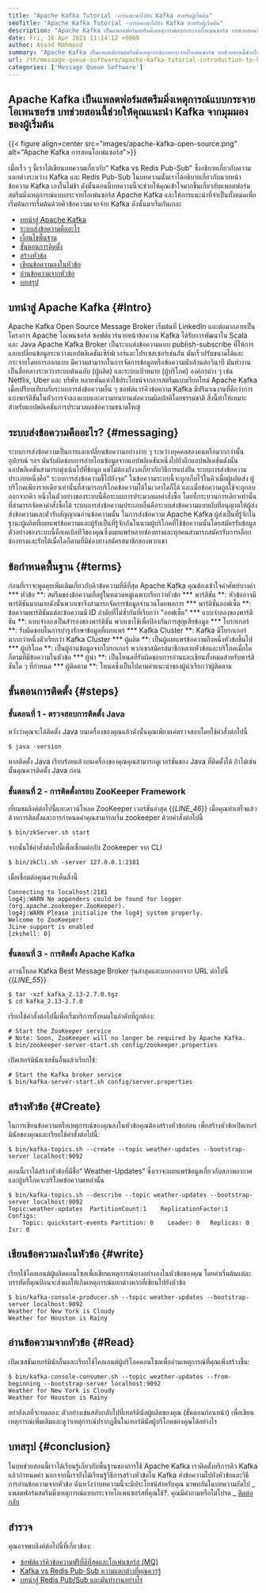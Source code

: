 ```yaml
---
title: "Apache Kafka Tutorial -การแนะนำไปยัง Kafka สำหรับผู้เริ่มต้น" 
seoTitle: "Apache Kafka Tutorial -การแนะนำไปยัง Kafka สำหรับผู้เริ่มต้น" 
description: "Apache Kafka เป็นแพลตฟอร์มสตรีมมิ่งเหตุการณ์แบบกระจายโอเพนซอร์ซ บทช่วยสอนนี้เป็นคู่มือเริ่มต้นเพื่อทำความเข้าใจกับ Apache Kafka" 
date: Fri, 16 Apr 2021 11:14:12 +0000
author: Assad Mahmood
summary: "Apache Kafka เป็นแพลตฟอร์มสตรีมมิ่งเหตุการณ์แบบกระจายโอเพนซอร์ซ บทช่วยสอนนี้ช่วยให้คุณแนะนำ Kafka จากมุมมองของผู้เริ่มต้น" 
url: /th/message-queue-software/apache-kafka-tutorial-introduction-to-kafka-for-beginners/
categories: ['Message Queue Software']
---
```


## Apache Kafka เป็นแพลตฟอร์มสตรีมมิ่งเหตุการณ์แบบกระจายโอเพนซอร์ซ บทช่วยสอนนี้ช่วยให้คุณแนะนำ Kafka จากมุมมองของผู้เริ่มต้น

{{< figure align=center src="images/apache-kafka-open-source.png" alt="Apache Kafka การสอนโอเพ่นซอร์ส">}}

เมื่อเร็ว ๆ นี้เราได้เขียนบทความเกี่ยวกับ“ Kafka vs Redis Pub-Sub” ซึ่งอธิบายเกี่ยวกับความแตกต่างระหว่าง Kafka และ Redis Pub-Sub ในบทความนั้นเราได้อธิบายเกี่ยวกับนายหน้าข้อความ Kafka เองในไม่ช้า ดังนั้นตอนนี้บทความนี้จะช่วยให้คุณเข้าใจมากขึ้นเกี่ยวกับแพลตฟอร์มสตรีมมิ่งเหตุการณ์แบบกระจายโอเพ่นซอร์ส Apache Kafka และให้การแนะนำที่จำเป็นทั้งหมดเพื่อเริ่มต้นการเริ่มต้นด้วยคิวข้อความแจกจ่าย Kafka ดังนั้นมาเริ่มกันเถอะ
  * [บทนำสู่ Apache Kafka][1]
  * [ระบบส่งข้อความคืออะไร][2]
  * [เงื่อนไขพื้นฐาน][3]
  * [ขั้นตอนการติดตั้ง][4]
  * [สร้างหัวข้อ][5]
  * [เขียนข้อความลงในหัวข้อ][6]
  * [อ่านข้อความจากหัวข้อ][7]
  * [บทสรุป][8]

## บทนำสู่ Apache Kafka {#Intro}
Apache Kafka Open Source Message Broker เริ่มต้นที่ LinkedIn และต่อมากลายเป็นโครงการ Apache โอเพนซอร์ส ซอฟต์แวร์นายหน้าข้อความ Kafka ได้รับการพัฒนาใน Scala และ Java Apache Kafka Broker เป็นระบบส่งข้อความแบบ publish-subscribe ที่ให้การแลกเปลี่ยนข้อมูลระหว่างแอปพลิเคชันเซิร์ฟเวอร์และโปรเซสเซอร์เช่นกัน มันเร็วปรับขนาดได้และกระจายโดยการออกแบบ มีความสามารถในการจัดการข้อมูลหรือข้อความนับล้านต่อวินาที มันทำงานเป็นสื่อกลางระหว่างระบบต้นฉบับ (ผู้ผลิต) และระบบเป้าหมาย (ผู้บริโภค) องค์กรต่าง ๆ เช่น Netflix, Uber และ บริษัท หลายพันแห่งใช้ประโยชน์จากการสตรีมแบบเรียลไทม์ Apache Kafka เมื่อเปรียบเทียบกับระบบการส่งข้อความอื่น ๆ ซอฟต์แวร์คิวข้อความ Kafka มีปริมาณงานที่ดีกว่าการแบ่งพาร์ติชันในตัวการจำลองแบบและความทนทานต่อความผิดปกติโดยธรรมชาติ สิ่งนี้ทำให้เหมาะสำหรับแอปพลิเคชันการประมวลผลข้อความขนาดใหญ่

## ระบบส่งข้อความคืออะไร? {#messaging}
ระบบการส่งข้อความเป็นการแลกเปลี่ยนข้อความอย่างง่าย ๆ ระหว่างบุคคลสองคนหรือมากกว่านั้นอุปกรณ์ ฯลฯ มันรับผิดชอบการถ่ายโอนข้อมูลจากแอปพลิเคชันหนึ่งไปยังอีกแอปพลิเคชันดังนั้นแอปพลิเคชันสามารถมุ่งเน้นไปที่ข้อมูล แต่ไม่ต้องกังวลเกี่ยวกับวิธีการแบ่งปัน
ระบบการส่งข้อความประเภทหนึ่งคือ“ ระบบการส่งข้อความชี้ไปยังจุด” ในข้อความระบบนี้จะถูกเก็บไว้ในคิวเมื่อผู้ผลิตส่ง ผู้บริโภคเพียงรายเดียวเท่านั้นที่สามารถบริโภคข้อความได้ในเวลาใดก็ได้ และเมื่อข้อความถูกใช้จะถูกลบออกจากคิว หนึ่งในตัวอย่างของระบบนี้คือระบบการประมวลผลคำสั่งซื้อ โดยที่กระบวนการเดียวเท่านั้นที่สามารถจัดหาคำสั่งซื้อได้
ระบบการส่งข้อความประเภทอื่นคือระบบส่งข้อความแบบผับที่อนุญาตให้ผู้ส่งส่งข้อความและตัวรับสัญญาณอ่านข้อความนั้น ในการส่งข้อความ Apache Kafka ผู้ส่งเป็นที่รู้จักในฐานะผู้ผลิตที่เผยแพร่ข้อความและผู้รับเป็นที่รู้จักกันในนามผู้บริโภคที่ใช้ข้อความนั้นโดยสมัครรับข้อมูล ตัวอย่างของระบบนี้คือเคเบิลทีวีของคุณซึ่งเผยแพร่หลายช่องทางและทุกคนสามารถสมัครรับการเลือกช่องทางและรับได้เมื่อใดก็ตามที่มีช่องทางสมัครสมาชิกของพวกเขา

## ข้อกำหนดพื้นฐาน {#terms}
ก่อนที่เราจะพูดคุยเพิ่มเติมเกี่ยวกับคิวข้อความที่ดีที่สุด Apache Kafka คุณต้องเข้าใจคำศัพท์บางคำ
  *** หัวข้อ **: สตรีมของข้อความที่อยู่ในหมวดหมู่เฉพาะเรียกว่าหัวข้อ
  *** พาร์ติชัน **: หัวข้ออาจมีพาร์ติชันมากมายดังนั้นพวกเขาจึงสามารถจัดการข้อมูลจำนวนโดยพลการ
  *** พาร์ติชั่นออฟเซ็ต **: ข้อความพาร์ติชันแต่ละข้อความมี ID ลำดับที่ไม่ซ้ำกันที่เรียกว่า "ออฟเซ็ต"
  *** แบบจำลองของพาร์ติชัน **: แบบจำลองเป็นสำรองของพาร์ติชัน พวกเขาใช้เพื่อป้องกันการสูญเสียข้อมูล
  *** โบรกเกอร์ **: รับผิดชอบในการบำรุงรักษาข้อมูลที่เผยแพร่
  *** Kafka Cluster **: Kafka มีโบรกเกอร์มากกว่าหนึ่งตัวเรียกว่า Kafka Cluster
  *** ผู้ผลิต **: เป็นผู้เผยแพร่ข้อความถึงหนึ่งหัวข้อขึ้นไป
  *** ผู้บริโภค **: เป็นผู้อ่านข้อมูลจากโบรกเกอร์ พวกเขาสมัครสมาชิกหลายหัวข้อและบริโภคเมื่อใดก็ตามที่มีข้อความในหัวข้อ
  *** ผู้นำ **: เป็นโหนดที่รับผิดชอบการอ่านและเขียนทั้งหมดสำหรับพาร์ติชันใด ๆ ที่กำหนด
  *** ผู้ติดตาม **: โหนดซึ่งเป็นไปตามคำแนะนำของผู้นำเรียกว่าผู้ติดตาม

## ขั้นตอนการติดตั้ง {#steps}

### ขั้นตอนที่ 1 - ตรวจสอบการติดตั้ง Java
หวังว่าคุณจะได้ติดตั้ง Java บนเครื่องของคุณแล้วดังนั้นคุณเพียงแค่ตรวจสอบโดยใช้คำสั่งต่อไปนี้
```
$ java -version
```
หากติดตั้ง Java เรียบร้อยแล้วบนเครื่องของคุณคุณสามารถดูเวอร์ชันของ Java ที่ติดตั้งได้ ถ้าไม่เช่นนั้นคุณควรติดตั้ง Java ก่อน

### ขั้นตอนที่ 2 - การติดตั้งกรอบ ZooKeeper Framework
เยี่ยมชมลิงค์ต่อไปนี้และดาวน์โหลด ZooKeeper เวอร์ชันล่าสุด
{{_LINE_46_}}
เมื่อคุณทำเสร็จแล้วด้วยการติดตั้งและการกำหนดค่าคุณสามารถเริ่ม zookeeper ด้วยคำสั่งต่อไปนี้
```
$ bin/zkServer.sh start
```
จากนั้นใช้คำสั่งต่อไปนี้เพื่อเชื่อมต่อกับ Zookeeper จาก CLI
```
$ bin/zkCli.sh -server 127.0.0.1:2181
```
เมื่อเชื่อมต่อคุณควรเห็นสิ่งนี้
```
Connecting to localhost:2181
log4j:WARN No appenders could be found for logger (org.apache.zookeeper.ZooKeeper).
log4j:WARN Please initialize the log4j system properly.
Welcome to ZooKeeper!
JLine support is enabled
[zkshell: 0]
```

### ขั้นตอนที่ 3 - การติดตั้ง Apache Kafka
ดาวน์โหลด Kafka Best Message Broker รุ่นล่าสุดและแยกออกจาก URL ต่อไปนี้
{{_LINE_55_}}
```
$ tar -xzf kafka_2.13-2.7.0.tgz
$ cd kafka_2.13-2.7.0
```
เรียกใช้คำสั่งต่อไปนี้เพื่อเริ่มบริการทั้งหมดในลำดับที่ถูกต้อง:
```
# Start the ZooKeeper service
# Note: Soon, ZooKeeper will no longer be required by Apache Kafka.
$ bin/zookeeper-server-start.sh config/zookeeper.properties
```
เปิดเทอร์มินัลเซสชันอื่นแล้วเรียกใช้:
```
# Start the Kafka broker service
$ bin/kafka-server-start.sh config/server.properties
```

## สร้างหัวข้อ {#Create}
ในการเขียนข้อความหรือเหตุการณ์ของคุณลงในหัวข้อคุณต้องสร้างหัวข้อก่อน เพื่อสร้างหัวข้อเปิดเทอร์มินัลของคุณและเรียกใช้คำสั่งต่อไปนี้:
```
$ bin/kafka-topics.sh --create --topic weather-updates --bootstrap-server localhost:9092
```
ตอนนี้เราได้สร้างหัวข้อที่มีชื่อ“ Weather-Updates” ซึ่งเราจะเผยแพร่ข้อมูลเกี่ยวกับสภาพอากาศและผู้บริโภคจะบริโภคข้อความเหล่านั้น
```
$ bin/kafka-topics.sh --describe --topic weather-updates --bootstrap-server localhost:9092
Topic:weather-updates  PartitionCount:1    ReplicationFactor:1 Configs:
    Topic: quickstart-events Partition: 0    Leader: 0   Replicas: 0 Isr: 0

```

## เขียนข้อความลงในหัวข้อ {#write}
เรียกใช้ไคลเอนต์ผู้ผลิตคอนโซลเพื่อเขียนเหตุการณ์บางอย่างลงในหัวข้อของคุณ โดยค่าเริ่มต้นแต่ละบรรทัดที่คุณป้อนจะส่งผลให้เกิดเหตุการณ์แยกต่างหากที่เขียนไปยังหัวข้อ
```
$ bin/kafka-console-producer.sh --topic weather-updates --bootstrap-server localhost:9092
Weather for New York is Cloudy
Weather for Houston is Rainy
```

## อ่านข้อความจากหัวข้อ {#Read}
เปิดเซสชันเทอร์มินัลอื่นและเรียกใช้ไคลเอนต์ผู้บริโภคคอนโซลเพื่ออ่านเหตุการณ์ที่คุณเพิ่งสร้างขึ้น:
```
$ bin/kafka-console-consumer.sh --topic weather-updates --from-beginning --bootstrap-server localhost:9092
Weather for New York is Cloudy
Weather for Houston is Rainy
```
อย่าลังเลที่จะทดลอง: ตัวอย่างเช่นสลับกลับไปที่เทอร์มินัลผู้ผลิตของคุณ (ขั้นตอนก่อนหน้า) เพื่อเขียนเหตุการณ์เพิ่มเติมและดูว่าเหตุการณ์ปรากฏขึ้นในเทอร์มินัลผู้บริโภคของคุณได้อย่างไร

## บทสรุป {#conclusion}
ในบทช่วยสอนนี้เราได้เรียนรู้เกี่ยวกับพื้นฐานของการใช้ Apache Kafka เราติดตั้งบริการคิว Kafka แล้วกำหนดค่า นอกจากนี้เรายังได้เรียนรู้วิธีการสร้างหัวข้อใน Kafka ส่งข้อความไปยังหัวข้อและวิธีการอ่านข้อความจากหัวข้อ ฉันหวังว่าบทความนี้จะมีประโยชน์สำหรับคุณ มาพบกันในบทความถัดไป
_ แพลตฟอร์มสตรีมมิ่งเหตุการณ์แบบกระจายโอเพนซอร์สที่คุณใช้?. คุณมีคำถามหรือไม่โปรด _ [ติดต่อกลับ][9]

## สำรวจ
คุณอาจพบลิงค์ต่อไปนี้ที่เกี่ยวข้อง:
  * [ซอฟต์แวร์คิวข้อความฟรีที่ดีที่สุดและโอเพ่นซอร์ส (MQ)][10]
  * [Kafka vs Redis Pub-Sub ความแตกต่างที่คุณควรรู้][11]
  * [บทนำสู่ Redis Pub/Sub และมันทำงานอย่างไร][12]

  
[1]: #intro
[2]: #messaging
[3]: #terms
[4]: #steps
[5]: #create
[6]: #write
[7]: #read
[8]: #conclusion
[9]: mailto:yasir.saeed@aspose.com
[10]: https://products.containerize.com/message-queue-software/
[11]: https://blog.containerize.com/database-management-software/kafka-vs-redis-pub-sub-differences-which-you-should-know/
[12]: https://blog.containerize.com/database-management-software/introduction-to-redis-pubsub-and-how-does-it-work/

